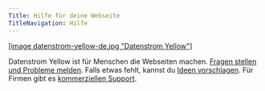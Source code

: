 ```yaml
---
Title: Hilfe für deine Webseite
TitleNavigation: Hilfe
---
```

[[image datenstrom-yellow-de.jpg "Datenstrom Yellow"]](https://datenstrom.se/de/yellow/)

Datenstrom Yellow ist für Menschen die Webseiten machen. [Fragen stellen und Probleme melden](https://github.com/datenstrom/yellow/issues). Falls etwas fehlt, kannst du [Ideen vorschlagen](https://github.com/datenstrom/yellow-extensions/issues). Für Firmen gibt es [kommerziellen Support](https://mayberg.se/support/).